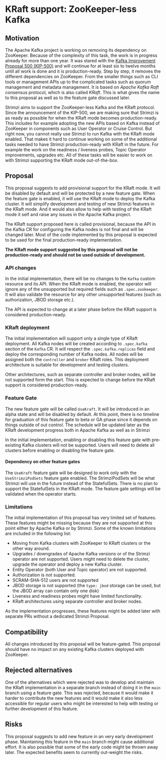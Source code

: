 # KRaft support: ZooKeeper-less Kafka

## Motivation

The Apache Kafka project is working on removing its dependency on ZooKeeper.
Because of the complexity of this task, the work is in progress already for more than one year.
It was stared with the [Kafka Improvement Proposal 500 (KIP-500)](https://cwiki.apache.org/confluence/display/KAFKA/KIP-500%3A+Replace+ZooKeeper+with+a+Self-Managed+Metadata+Quorum) and will continue for at least six to twelve months until all work is done and it is production-ready.
Step by step, it removes the different dependencies on ZooKeeper.
From the smaller things such as CLI tools or management APIs up to the complicated tasks such as quorum management and metadata management.
It is based on _Apache Kafka Raft_ consensus protocol, which is also called _KRaft_.
This is what gives the name to this proposal as well as to the feature gate discussed later.

Strimzi aims to support the ZooKeeper-less Kafka and the KRaft protocol.
Since the announcement of the KIP-500, we are making sure that Strimzi is as ready as possible for when the KRaft mode becomes production-ready.
This includes for example adopting the new APIs based on Kafka instead of ZooKeeper in components such as User Operator or Cruise Control.
But right now, you cannot really use Strimzi to run Kafka with the KRaft mode enabled.
That makes it hard to continue working on some of the additional tasks needed to have Strimzi production-ready with KRaft in the future.
For example the work on the readiness / liveness probes, Topic Operator improvements, upgrades etc.
All of these tasks will be easier to work on with Strimzi supporting the KRaft mode out-of-the-box.

## Proposal

This proposal suggests to add provisional support for the KRaft mode.
It will be disabled by default and will be protected by a new feature gate.
When the feature gate is enabled, it will use the KRaft mode to deploy the Kafka cluster.
It will simplify development and testing of new Strimzi features in the KRaft mode.
And it would also allow to help with testing of the KRaft mode it self and raise any issues in the Apache Kafka project.

The KRaft support proposed here is called provisional, because the API in the Kafka CR for configuring the Kafka nodes is not final and will be changed later.
Most of the code implemented by this proposal is expected to be used for the final production-ready implementation.

**The KRaft mode support suggested by this proposal will not be production-ready and should not be used outside of development.**

### API changes

In the initial implementation, there will be no changes to the `Kafka` custom resource and its API.
When the KRaft mode is enabled, the operator will ignore any of the unsupported but required fields such as `.spec.zookeeper`.
It will also validate the resource for any other unsupported features (such as authorization, JBOD storage etc.).

The API is expected to change at a later phase before the KRaft support is considered production-ready.

### KRaft deployment

The initial implementation will support only a single type of KRaft deployment.
All Kafka nodes will be created according to `.spec.kafka` section of the `Kafka` CR.
It will respect the `.spec.kafka.replicas` field and deploy the corresponding number of Kafka nodes.
All nodes will be assigned both the `controller` and `broker` KRaft roles.
This deployment architecture is suitable for development and testing clusters.

Other architectures, such as separate controller and broker nodes, will be not supported form the start.
This is expected to change before the KRaft support is considered production-ready.

### Feature Gate

The new feature gate will be called `UseKraft`.
It will be introduced in an alpha state and will be disabled by default.
At this point, there is no timeline for graduation of this feature gate to beta or GA phase since it depends on things outside of out control.
The schedule will be updated later as the KRaft development progress both in Apache Kafka as well as in Strimzi

In the initial implementation, enabling or disabling this feature gate with pre-existing Kafka clusters will not be supported.
Users will need to delete all clusters before enabling or disabling the feature gate.

#### Dependency on other feature gates

The `UseKraft` feature gate will be designed to work only with the `UseStrimziPodSets` feature gate enabled.
The StrimziPodSets will be what Strimzi will use in the future instead of the StatefulSets.
There is no plan to support the StatefulSets in the KRaft mode.
The feature gate settings will be validated when the operator starts.

### Limitations

The initial implementation of this proposal has very limited set of features.
These features might be missing because they are not supported at this point either by Apache Kafka or by Strimzi.
Some of the known limitations are included in the following list:

* Moving from Kafka clusters with ZooKeeper to KRaft clusters or the other way around.
* Upgrades / downgrades of Apache Kafka versions or of the Strimzi operator are not supported. 
  Users might need to delete the cluster, upgrade the operator and deploy a new Kafka cluster.
* Entity Operator (both User and Topic operator) are not supported.
* Authorization is not supported.
* SCRAM-SHA-512 users are not supported
* JBOD storage is not supported (the `type: jbod` storage can be used, but the JBOD array can contain only one disk)
* Liveness and readiness probes might have limited functionality.
* KRaft architectures using separate controller and broker nodes.

As the implementation progresses, these features might be added later with separate PRs without a dedicated Strimzi Proposal.

## Compatibility

All changes introduced by this proposal will be feature-gated.
This proposal should have no impact on any existing Kafka clusters deployed with ZooKeeper.

## Rejected alternatives

One of the alternatives which were rejected was to develop and maintain the KRaft implementation in a separate branch instead of doing it in the `main` branch using a feature gate.
This was rejected, because it would make it harder to contribute the new features and it would make it also less accessible for regular users who might be interested to help with testing or further development of this feature.

## Risks

This proposal suggests to add new feature in an very early development phase.
Maintaining this feature in the `main` branch might cause additional effort.
It is also possible that some of the early code might be thrown away later.
The expected benefits seem to currently out-weight the risks.
